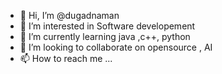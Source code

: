 - 👋 Hi, I’m @dugadnaman
- 👀 I’m interested in Software developement
- 🌱 I’m currently learning java ,c++, python
- 💞️ I’m looking to collaborate on opensource , AI
- 📫 How to reach me ...

<!---
dugadnaman/dugadnaman is a ✨ special ✨ repository because its `README.md` (this file) appears on your GitHub profile.
You can click the Preview link to take a look at your changes.
--->
